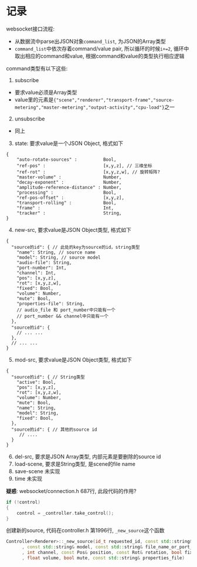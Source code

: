 # 记录

websocket接口流程:
- 从数据流中parse出JSON对象`command_list`, 为JSON的Array类型
- `command_list`中依次存着command/value pair, 所以循环的时候`i+=2`, 循环中取出相应的command和value, 根据command和value的类型执行相应逻辑

command类型有以下这些:
1. subscribe
  - 要求value必须是Array类型
  - value里的元素是`{"scene","renderer","transport-frame","source-metering","master-metering","output-activity","cpu-load"}`之一
2. unsubscribe
  - 同上
3. state: 要求value是一个JSON Object, 格式如下
```
{
    "auto-rotate-sources" :          Bool,
    "ref-pos" :                      [x,y,z], // 三维坐标
    "ref-rot" :                      [x,y,z,w], // 旋转矩阵?
    "master-volume" :                Number,
    "decay-exponent" :               Number,
    "amplitude-reference-distance" : Number,
    "processing" :                   Bool,
    "ref-pos-offset" :               [x,y,z],
    "transport-rolling" :            Bool,
    "frame" :                        Int,
    "tracker" :                      String,
}
```
4. new-src, 要求value是JSON Object类型, 格式如下
```
{
  "source的id": { // 此处的key为source的id，string类型
    "name": String, // source name
    "model": String, // source model
    "audio-file": String,
    "port-number": Int,
    "channel": Int,
    "pos": [x,y,z],
    "rot": [x,y,z,w],
    "fixed": Bool,
    "volume": Number,
    "mute": Bool,
    "properties-file": String,
    // audio_file 和 port_number中只能有一个
    // port_number && channel中只能有一个
  },
  "source的id": {
    // ... ...
  },
  // ... ...
}
```
5. mod-src, 要求value是JSON Object类型, 格式如下
```
{
  "source的id": { // String类型
    "active": Bool,
    "pos": [x,y,z],
    "rot": [x,y,z,w],
    "volume": Number,
    "mute": Bool,
    "name": String,
    "model": String,
    "fixed": Bool,
  },
  "source的id": { // 其他的source id
     // ....
  }
}
```
6. del-src, 要求是JSON Array类型, 内部元素是要删除的source id
7. load-scene, 要求是String类型, 是scene的file name
8. save-scene 未实现
9. time 未实现

**疑惑**: websocket/connection.h 687行, 此段代码的作用?
```cpp
if (!control)
{
    control = _controller.take_control();
}
```

创建新的source, 代码在controller.h 第1996行, `_new_source`这个函数
```c++
Controller<Renderer>::_new_source(id_t requested_id, const std::string& name
      , const std::string& model, const std::string& file_name_or_port_number
      , int channel, const Pos& position, const Rot& rotation, bool fixed
      , float volume, bool mute, const std::string& properties_file)
```

